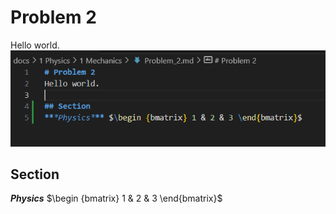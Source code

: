 # Problem 2
Hello world. 
![alt text](image.png)
## Section
***Physics*** $\begin {bmatrix} 1 & 2 & 3 \end{bmatrix}$